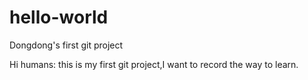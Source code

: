 # hello-world
Dongdong's first git project

Hi humans:
     this is my first git project,I want to record the way to learn.
